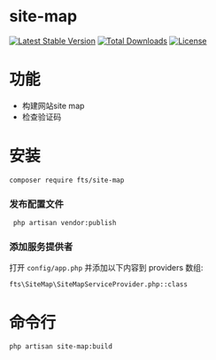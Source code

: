 # site-map
[![Latest Stable Version](https://poser.pugx.org/fts/site-map/v/stable)](https://packagist.org/packages/fts/site-map)
[![Total Downloads](https://poser.pugx.org/fts/site-map/downloads)](https://packagist.org/packages/fts/site-map)
[![License](https://poser.pugx.org/fts/site-map/license)](https://packagist.org/packages/fts/site-map)

# 功能
* 构建网站site map
* 检查验证码
# 安装
    composer require fts/site-map
### 发布配置文件
     php artisan vendor:publish
### 添加服务提供者
打开 `config/app.php` 并添加以下内容到 providers 数组:
    
    fts\SiteMap\SiteMapServiceProvider.php::class
# 命令行

    php artisan site-map:build
